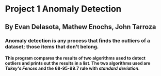 # Project 1 Anomaly Detection
## By Evan Delasota, Mathew Enochs, John Tarroza

### Anomaly detection is any process that finds the outliers of a dataset; those items that don't belong.

#### This program compares the results of two algorithms used to detect outliers and prints out the results in a list. The two algorithms used are *Tukey's Fences* and the 68-95-99.7 rule with *standard deviation*.
